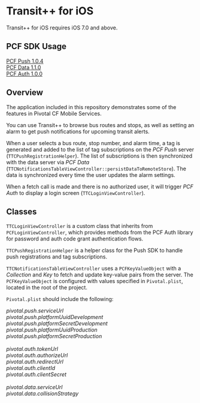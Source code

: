 Transit++ for iOS
=====================================================

Transit++ for iOS requires iOS 7.0 and above.

PCF SDK Usage
--------------

[PCF Push 1.0.4](http://docs.pivotal.io/mobile/push/ios/)<br />
[PCF Data 1.1.0](http://docs.pivotal.io/mobile/data/ios/)<br />
[PCF Auth 1.0.0](http://docs.pivotal.io/mobile/data/ios/)<br />


Overview
------------------

The application included in this repository demonstrates some of the features in Pivotal CF Mobile Services.

You can use Transit++ to browse bus routes and stops, as well as setting an alarm to get push notifications for upcoming transit alerts.

When a user selects a bus route, stop number, and alarm time, a tag is generated and added to the list of tag subscriptions on the *PCF Push* server (`TTCPushRegistrationHelper`). The list of subscriptions is then synchronized with the data server via *PCF Data* (`TTCNotificationsTableViewController::persistDataToRemoteStore`). The data is synchronized every time the user updates the alarm settings.

When a fetch call is made and there is no authorized user, it will trigger *PCF Auth* to display a login screen (`TTCLoginViewController`).

Classes
------------------

`TTCLoginViewController` is a custom class that inherits from `PCFLoginViewController`, which provides methods from the PCF Auth library for password and auth code grant authentication flows.

`TTCPushRegistrationHelper` is a helper class for the Push SDK to handle push registrations and tag subscriptions.   

`TTCNotificationsTableViewController` uses a `PCFKeyValueObject` with a *Collection* and *Key* to fetch and update key-value pairs from the server. The `PCFKeyValueObject` is configured with values specified in `Pivotal.plist`, located in the root of the project.

`Pivotal.plist` should include the following:

*pivotal.push.serviceUrl<br />
pivotal.push.platformUuidDevelopment<br />
pivotal.push.platformSecretDevelopment<br />
pivotal.push.platformUuidProduction<br />
pivotal.push.platformSecretProduction<br /><br />
pivotal.auth.tokenUrl<br />
pivotal.auth.authorizeUrl<br />
pivotal.auth.redirectUrl<br />
pivotal.auth.clientId<br />
pivotal.auth.clientSecret<br /><br />
pivotal.data.serviceUrl<br />
pivotal.data.collisionStrategy<br />*